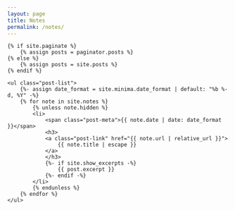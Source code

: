 ```yaml
---
layout: page
title: Notes
permalink: /notes/
---
```


<div class="home">

    {% if site.paginate %}
        {% assign posts = paginator.posts %}
    {% else %}
        {% assign posts = site.posts %}
    {% endif %}

    <ul class="post-list">
        {%- assign date_format = site.minima.date_format | default: "%b %-d, %Y" -%}
        {% for note in site.notes %}
            {% unless note.hidden %}
            <li>
                <span class="post-meta">{{ note.date | date: date_format }}</span>
                <h3>
                <a class="post-link" href="{{ note.url | relative_url }}">
                    {{ note.title | escape }}
                </a>
                </h3>
                {%- if site.show_excerpts -%}
                    {{ post.excerpt }}
                {%- endif -%}
            </li>
            {% endunless %}
        {% endfor %}
    </ul>
    
</div>